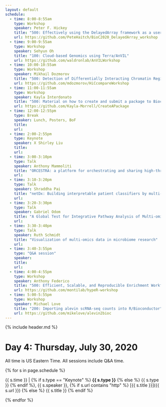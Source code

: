 ```yaml
---
layout: default
schedule:
  - time: 8:00-8:55am
    type: Workshop
    speaker: Peter F. Hickey
    title: "500: Effectively using the DelayedArray framework as a user to support the analysis of large datasets"
    url: https://github.com/PeteHaitch/BioC2020_DelayedArray_workshop
  - time: 9:00-9:55am
    type: Workshop
    speaker: Sehyun Oh
    title: "100: Cloud-based Genomics using Terra/AnVIL"
    url: https://github.com/waldronlab/AnVILWorkshop
  - time: 10:00-10:55am
    type: Workshop
    speaker: Mikhail Dozmorov
    title: "500: Detection of Differentially Interacting Chromatin Regions From Multiple Hi-C Datasets"
    url: https://github.com/mdozmorov/HiCcompareWorkshop
  - time: 11:00-11:55am
    type: Workshop
    speaker: Kayla Interdonato
    title: "500: Material on how to create and submit a package to Bioconductor"
    url: https://github.com/Kayla-Morrell/CreateAPackage
  - time: 12:00-12:55pm
    type: Break
    speaker: Lunch, Posters, BoF
    title: 
    url: 
  - time: 2:00-2:55pm
    type: Keynote
    speaker: X Shirley Liu
    title: 
    url: 
  - time: 3:00-3:10pm
    type: Talk
    speaker: Anthony Mammoliti
    title: "ORCESTRA: a platform for orchestrating and sharing high-throughput pharmacogenomic analyses"
    url: 
  - time: 3:10-3:20pm
    type: Talk
    speaker: Shraddha Pai
    title: "netDx: Building interpretable patient classifiers by multi-omic data integration and patient similarity networks"
    url: 
  - time: 3:20-3:30pm
    type: Talk
    speaker: Gabriel Odom
    title: "A Global Test for Integrative Pathway Analysis of Multi-omics Data"
    url: 
  - time: 3:30-3:40pm
    type: Talk
    speaker: Ruth Schmidt
    title: "Visualization of multi-omics data in microbiome research"
    url: 
  - time: 3:40-3:55pm
    type: "Q&A session"
    speaker: 
    title: 
    url:
  - time: 4:00-4:55pm
    type: Workshop
    speaker: Anthony Federico
    title: "500: Efficient, Scalable, and Reproducible Enrichment Workflows"
    url: https://github.com/montilab/hypeR-workshop
  - time: 5:00-5:55pm
    type: Workshop
    speaker: Michael Love
    title: "200: Importing alevin scRNA-seq counts into R/Bioconductor"
    url: https://github.com/mikelove/alevin2bioc
---
```


{% include header.md %}

# Day 4: Thursday, July 30, 2020

All time is US Eastern Time. All sessions include Q&A time.

{% for s in page.schedule %}

{{ s.time }} | {% if s.type == "Keynote" %} **{{ s.type }}** {% else %} {{ s.type }} {% endif %}, {{ s.speaker }}, {% if s.url contains "http" %} [{{ s.title }}]({{ s.url }}) {% else %} {{ s.title }} {% endif %}

{% endfor %}

